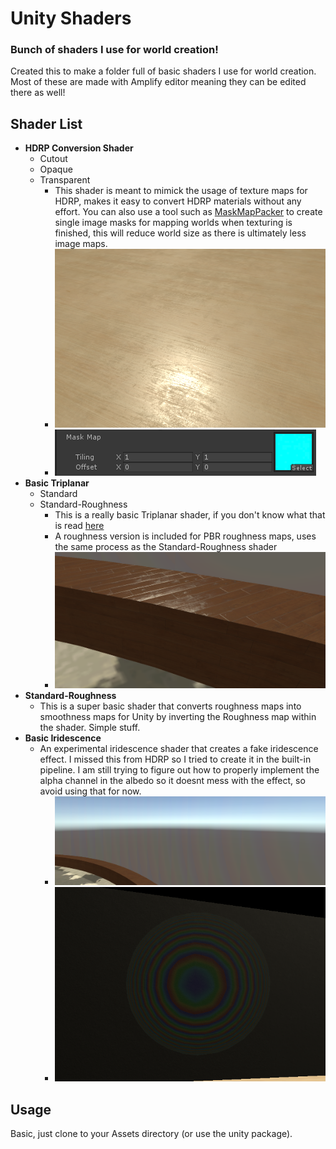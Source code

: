 # Unity Shaders

### Bunch of shaders I use for world creation!

Created this to make a folder full of basic shaders I use for world creation. Most of these are made with Amplify editor meaning they can be edited there as well!

## Shader List

* **HDRP Conversion Shader**
    * Cutout
    * Opaque
    * Transparent
        * This shader is meant to mimick the usage of texture maps for HDRP, makes it easy to convert HDRP materials without any effort. You can also use a tool such as [MaskMapPacker](https://github.com/uhKayla/MaskMapPacker) to create single image masks for mapping worlds when texturing is finished, this will reduce world size as there is ultimately less image maps.
        * ![HDRP Shader Example](/Shaders/KaylasShaders/ExampleImages/HDRPExample.png)
        * ![HDRP Mask Map](/Shaders/KaylasShaders/ExampleImages/HDRPMask.png)
* **Basic Triplanar**
    * Standard
    * Standard-Roughness
        * This is a really basic Triplanar shader, if you don't know what that is read [here](https://www.martinpalko.com/triplanar-mapping/)
        * A roughness version is included for PBR roughness maps, uses the same process as the Standard-Roughness shader
        * ![Triplanar Example](/Shaders/KaylasShaders/ExampleImages/TriplanarUnmapped.png)
* **Standard-Roughness**
    * This is a super basic shader that converts roughness maps into smoothness maps for Unity by inverting the Roughness map within the shader. Simple stuff.
* **Basic Iridescence**
    * An experimental iridescence shader that creates a fake iridescence effect. I missed this from HDRP so I tried to create it in the built-in pipeline. I am still trying to figure out how to properly implement the alpha channel in the albedo so it doesnt mess with the effect, so avoid using that for now.
        * ![Iridescence Example](/Shaders/KaylasShaders/ExampleImages/Iridescence.png)
        * ![Iridescent Sphere](/Shaders/KaylasShaders/ExampleImages/Sphere.png)

## Usage
Basic, just clone to your Assets directory (or use the unity package).
